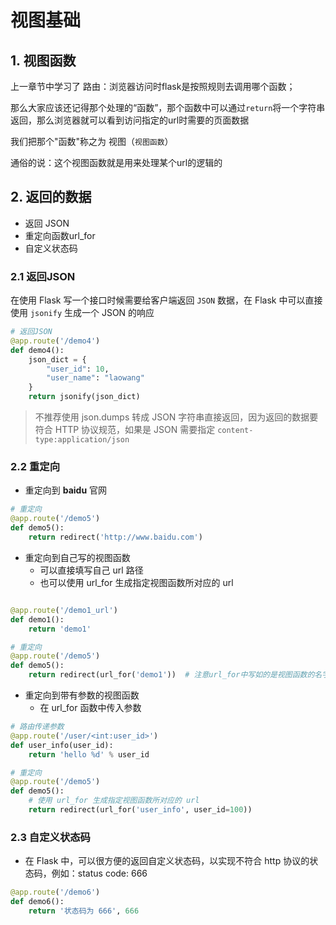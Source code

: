 # 视图基础

## 1. 视图函数

上一章节中学习了 路由：浏览器访问时flask是按照规则去调用哪个函数；

那么大家应该还记得那个处理的“函数”，那个函数中可以通过`return`将一个字符串返回，那么浏览器就可以看到访问指定的url时需要的页面数据

我们把那个"函数"称之为 视图（`视图函数`）

通俗的说：这个视图函数就是用来处理某个url的逻辑的

## 2. 返回的数据

- 返回 JSON
- 重定向函数url_for
- 自定义状态码

### 2.1 返回JSON

在使用 Flask 写一个接口时候需要给客户端返回 `JSON` 数据，在 Flask 中可以直接使用 `jsonify` 生成一个 JSON 的响应

```python
# 返回JSON
@app.route('/demo4')
def demo4():
    json_dict = {
        "user_id": 10,
        "user_name": "laowang"
    }
    return jsonify(json_dict)
```

> 不推荐使用 json.dumps 转成 JSON 字符串直接返回，因为返回的数据要符合 HTTP 协议规范，如果是 JSON 需要指定 `content-type:application/json`

### 2.2 重定向

- 重定向到 **baidu** 官网

```python
# 重定向
@app.route('/demo5')
def demo5():
    return redirect('http://www.baidu.com')
```

- 重定向到自己写的视图函数
    - 可以直接填写自己 url 路径
    - 也可以使用 url_for 生成指定视图函数所对应的 url

```python

@app.route('/demo1_url')
def demo1():
    return 'demo1'

# 重定向
@app.route('/demo5')
def demo5():
    return redirect(url_for('demo1'))  # 注意url_for中写如的是视图函数的名字且是字符串展示
```

- 重定向到带有参数的视图函数
    - 在 url_for 函数中传入参数

```python
# 路由传递参数
@app.route('/user/<int:user_id>')
def user_info(user_id):
    return 'hello %d' % user_id

# 重定向
@app.route('/demo5')
def demo5():
    # 使用 url_for 生成指定视图函数所对应的 url
    return redirect(url_for('user_info', user_id=100))
```

### 2.3 自定义状态码

- 在 Flask 中，可以很方便的返回自定义状态码，以实现不符合 http 协议的状态码，例如：status code: 666

```python
@app.route('/demo6')
def demo6():
    return '状态码为 666', 666
```

